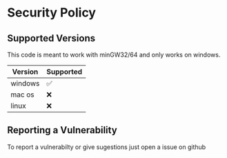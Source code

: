# Security Policy

## Supported Versions

This code is meant to work with minGW32/64 and only works on windows. 

| Version | Supported          |
| ------- | ------------------ |
| windows | :white_check_mark: |
| mac os  | :x:                |
| linux   | :x:                |

## Reporting a Vulnerability

To report a vulnerabilty or give sugestions just open a issue on github
